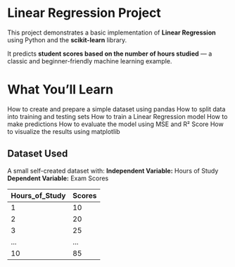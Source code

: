 # Linear Regression Project 

This project demonstrates a basic implementation of **Linear Regression** using Python and the **scikit-learn** library.

It predicts **student scores based on the number of hours studied** — a classic and beginner-friendly machine learning example.


# What You’ll Learn
  How to create and prepare a simple dataset using pandas
  How to split data into training and testing sets
  How to train a Linear Regression model
  How to make predictions
  How to evaluate the model using MSE and R² Score
  How to visualize the results using matplotlib


##  Dataset Used

A small self-created dataset with:
**Independent Variable:** Hours of Study
**Dependent Variable:** Exam Scores

Hours_of_Study | Scores
---------------|-------
1              | 10
2              | 20
3              | 25
...            | ...
10             | 85


